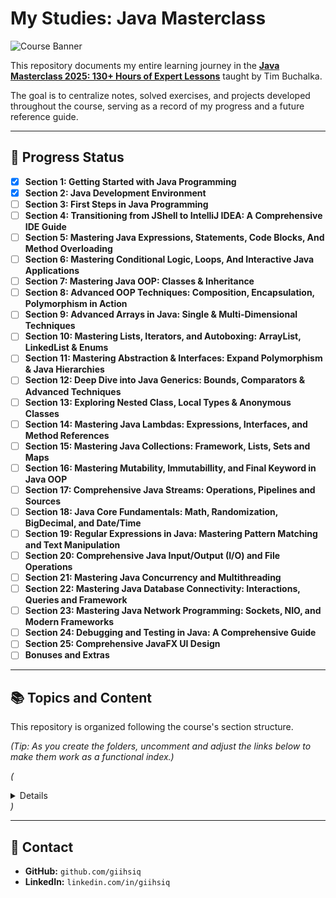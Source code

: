 # My Studies: Java Masterclass
![Course Banner](https://img-c.udemycdn.com/course/240x135/1474108_2b80_5.jpg)

This repository documents my entire learning journey in the **[Java Masterclass 2025: 130+ Hours of Expert Lessons](https://www.udemy.com/share/101Wdq3@U5I74WjJDN7vPbI3tRJ3leYSIgsPC658doTak9madzZIleanXBJyihpe5wlq3nCHyQ==/)** taught by Tim Buchalka.

The goal is to centralize notes, solved exercises, and projects developed throughout the course, serving as a record of my progress and a future reference guide.

---

## 🎯 Progress Status

-   [X] **Section 1: Getting Started with Java Programming**
-   [X] **Section 2: Java Development Environment**
-   [ ] **Section 3: First Steps in Java Programming**
-   [ ] **Section 4: Transitioning from JShell to IntelliJ IDEA: A Comprehensive IDE Guide**
-   [ ] **Section 5: Mastering Java Expressions, Statements, Code Blocks, And Method Overloading**
-   [ ] **Section 6: Mastering Conditional Logic, Loops, And Interactive Java Applications**
-   [ ] **Section 7: Mastering Java OOP: Classes & Inheritance**
-   [ ] **Section 8: Advanced OOP Techniques: Composition, Encapsulation, Polymorphism in Action**
-   [ ] **Section 9: Advanced Arrays in Java: Single & Multi-Dimensional Techniques**
-   [ ] **Section 10: Mastering Lists, Iterators, and Autoboxing: ArrayList, LinkedList & Enums**
-   [ ] **Section 11: Mastering Abstraction & Interfaces: Expand Polymorphism & Java Hierarchies**
-   [ ] **Section 12: Deep Dive into Java Generics: Bounds, Comparators & Advanced Techniques**
-   [ ] **Section 13: Exploring Nested Class, Local Types & Anonymous Classes**
-   [ ] **Section 14: Mastering Java Lambdas: Expressions, Interfaces, and Method References**
-   [ ] **Section 15: Mastering Java Collections: Framework, Lists, Sets and Maps**
-   [ ] **Section 16: Mastering Mutability, Immutabillity, and Final Keyword in Java OOP**
-   [ ] **Section 17: Comprehensive Java Streams: Operations, Pipelines and Sources**
-   [ ] **Section 18: Java Core Fundamentals: Math, Randomization, BigDecimal, and Date/Time**
-   [ ] **Section 19: Regular Expressions in Java: Mastering Pattern Matching and Text Manipulation**
-   [ ] **Section 20: Comprehensive Java Input/Output (I/O) and File Operations**
-   [ ] **Section 21: Mastering Java Concurrency and Multithreading**
-   [ ] **Section 22: Mastering Java Database Connectivity: Interactions, Queries and Framework**
-   [ ] **Section 23: Mastering Java Network Programming: Sockets, NIO, and Modern Frameworks**
-   [ ] **Section 24: Debugging and Testing in Java: A Comprehensive Guide**
-   [ ] **Section 25: Comprehensive JavaFX UI Design**
-   [ ] **Bonuses and Extras**

---

## 📚 Topics and Content

This repository is organized following the course's section structure.

*(Tip: As you create the folders, uncomment and adjust the links below to make them work as a functional index.)*

*(<details>)*
*(<summary><strong>Section 2: Basic JavaScript for Beginners</strong></summary>)*

*(-   `console.log`, Comments, and Browser vs. Node)*
*(-   Variables (`let`, `const`, `var`))*
*(-   Primitive Data Types)*
*(-   Arithmetic, Assignment, and Comparison Operators)*
*(-   `Math` and `Array` Objects (Basics))*
*(-   Functions (Basics))*
*(</details>)*

---

## 🔗 Contact

* **GitHub:** `github.com/giihsiq`
* **LinkedIn:** `linkedin.com/in/giihsiq`
